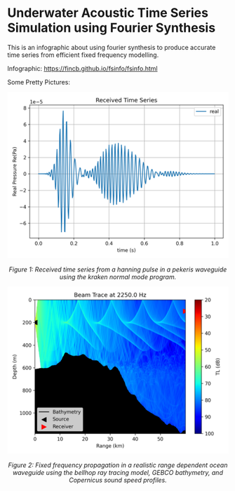 # Underwater Acoustic Time Series Simulation using Fourier Synthesis

This is an infographic about using fourier synthesis to produce accurate time series from efficient fixed frequency modelling.

Infographic: https://fincb.github.io/fsinfo/fsinfo.html

Some Pretty Pictures:

<p align="center">
  <img src="assets/received_krak_hann50_pek.png" alt="Received time series" width="600"/>
</p>
<p align="center"><i>Figure 1: Received time series from a hanning pulse in a pekeris waveguide using the kraken normal mode program.</i></p>

<p align="center">
  <img src="assets/lfm_prop_ow.png" alt="Fixed frequency propagation" width="600"/>
</p>
<p align="center"><i>Figure 2: Fixed frequency propagation in a realistic range dependent ocean waveguide using the bellhop ray tracing model, GEBCO bathymetry, and Copernicus sound speed profiles.</i></p>

